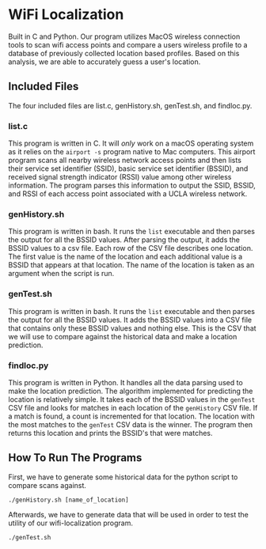 # WiFi Localization

Built in C and Python. Our program utilizes MacOS wireless connection tools to scan wifi access points and compare a users wireless profile to a database of previously collected location based profiles. Based on this analysis, we are able to accurately guess a user's location.

## Included Files

The four included files are list.c, genHistory.sh, genTest.sh, and findloc.py.

### list.c

This program is written in C. It will *only* work on a macOS operating system as it relies on the `airport -s` program native to Mac computers. This airport program scans all nearby wireless network access points and then lists their service set identifier (SSID), basic service set identifier (BSSID), and received signal strength indicator (RSSI) value among other wireless information. The program parses this information to output the SSID, BSSID, and RSSI of each access point associated with a UCLA wireless network.

### genHistory.sh

This program is written in bash. It runs the `list` executable and then parses the output for all the BSSID values. After parsing the output, it adds the BSSID values to a csv file. Each row of the CSV file describes one location. The first value is the name of the location and each additional value is a BSSID that appears at that location. The name of the location is taken as an argument when the script is run.

### genTest.sh

This program is written in bash. It runs the `list` executable and then parses the output for all the BSSID values. It adds the BSSID values into a CSV file that contains only these BSSID values and nothing else. This is the CSV that we will use to compare against the historical data and make a location prediction.

### findloc.py

This program is written in Python. It handles all the data parsing used to make the location prediction. The algorithm implemented for predicting the location is relatively simple. It takes each of the BSSID values in the `genTest` CSV file and looks for matches in each location of the `genHistory` CSV file. If a match is found, a count is incremented for that location. The location with the most matches to the `genTest` CSV data is the winner. The program then returns this location and prints the BSSID's that were matches.

## How To Run The Programs

First, we have to generate some historical data for the python script to compare scans against.

```
./genHistory.sh [name_of_location]
```

Afterwards, we have to generate data that will be used in order to test the utility of our wifi-localization program.

```
./genTest.sh
```




